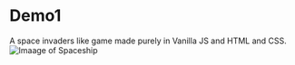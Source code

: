 # Demo1
 A space invaders like game made purely in Vanilla JS and HTML and CSS.
![Imaage of Spaceship](https://github.com/the5ereneRebe1/Demo1/blob/master/spaceship.png)
